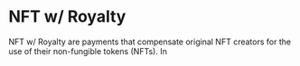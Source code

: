 # NFT w/ Royalty

NFT w/ Royalty are payments that compensate original NFT creators for the use of their non-fungible tokens (NFTs). In  